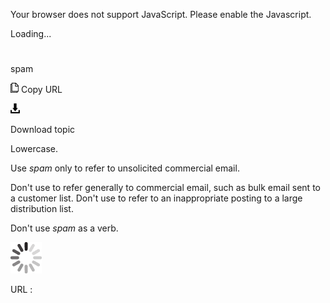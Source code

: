 Your browser does not support JavaScript. Please enable the Javascript.

Loading...

# 

spam

![Copy URL](spam_files/Copy.png)
Copy URL

![Download](spam_files/Download.png)

Download topic

Lowercase.

Use *spam* only to refer to unsolicited commercial email. 

Don't use to refer generally to commercial email, such as bulk email sent to a customer list. Don't use to refer to an inappropriate posting to a large distribution list.

Don't use *spam* as a verb.

![In progress](spam_files/activity-large.gif)

URL :
